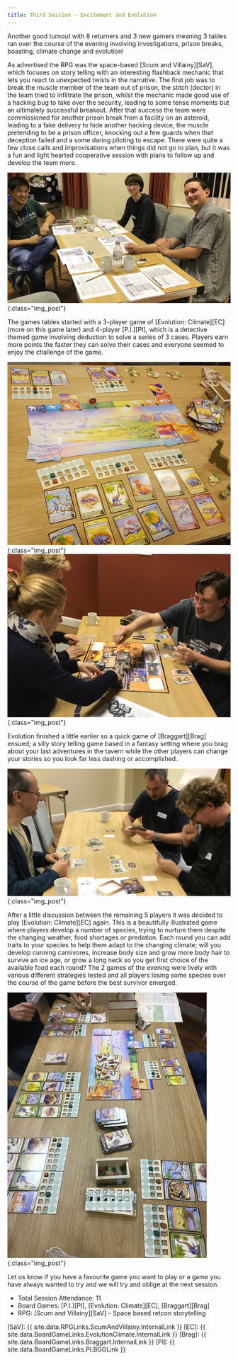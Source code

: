 ```yaml
---
title: Third Session - Excitement and Evolution
---
```


Another good turnout with 8 returners and 3 new gamers meaning 3 tables ran over the course of the evening involving investigations, prison breaks, boasting, climate change and evolution!

As advertised the RPG was the space-based [Scum and Villainy][SaV], which focuses on story telling with an interesting flashback mechanic that lets you react to unexpected twists in the narrative.
The first job was to break the muscle member of the team out of prison, the stitch (doctor) in the team tried to infiltrate the prison, whilst the mechanic made good use of a hacking bug to take over the security, leading to some tense moments but an ultimately successful breakout.
After that success the team were commissioned for another prison break from a facility on an asteroid, leading to a fake delivery to hide another hacking device, the muscle pretending to be a prison officer, knocking out a few guards when that deception failed and a some daring piloting to escape.
There were quite a few close calls and improvisations when things did not go to plan, but it was a fun and light hearted cooperative session with plans to follow up and develop the team more.

![Scum and Villainy](/images/posts/2019_10_09/ScumAndVillainy.jpg "Scum and Villainy RPG"){:class="img_post"}

The games tables started with a 3-player game of [Evolution: Climate][EC] (more on this game later) and 4-player [P.I.][PI], which is a detective themed game involving deduction to solve a series of 3 cases.
Players earn more points the faster they can solve their cases and everyone seemed to enjoy the challenge of the game.

![Evolution: Climate](/images/posts/2019_10_09/EvolutionClimate1.jpg "Evolution: Climate - 3 player"){:class="img_post"}
![PI](/images/posts/2019_10_09/PI.jpg "PI end of game"){:class="img_post"}

Evolution finished a little earlier so a quick game of [Braggart][Brag] ensued; a silly story telling game based in a fantasy setting where you brag about your last adventures in the tavern while the other players can change your stories so you look far less dashing or accomplished.

![Braggart](/images/posts/2019_10_09/Braggart.jpg "Braggart"){:class="img_post"}

After a little discussion between the remaining 5 players it was decided to play [Evolution: Climate][EC] again.
This is a beautifully illustrated game where players develop a number of species, trying to nurture them despite the changing weather, food shortages or predation.
Each round you can add traits to your species to help them adapt to the changing climate; will you develop cunning carnivores, increase body size and grow more body hair to survive an ice age, or grow a long neck so you get first choice of the available food each round?
The 2 games of the evening were lively with various different strategies tested and all players losing some species over the course of the game before the best survivor emerged.

![Evolution: Climate](/images/posts/2019_10_09/EvolutionClimate2.jpg "Evolution: Climate - 5 player"){:class="img_post"}

Let us know if you have a favourite game you want to play or a game you have always wanted to try and we will try and oblige at the next session.

* Total Session Attendance: 11
* Board Games: [P.I.][PI], [Evolution: Climate][EC], [Braggart][Brag]
* RPG: [Scum and Villainy][SaV] - Space based retcon storytelling

[SaV]: {{ site.data.RPGLinks.ScumAndVillainy.InternalLink }}
[EC]: {{ site.data.BoardGameLinks.EvolutionClimate.InternalLink }}
[Brag]: {{ site.data.BoardGameLinks.Braggart.InternalLink }}
[PI]: {{ site.data.BoardGameLinks.PI.BGGLink }}
